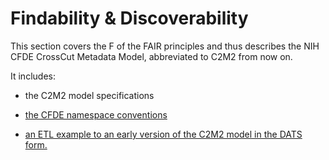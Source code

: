 # Findability & Discoverability

This section covers the F of the FAIR principles and thus describes the NIH CFDE CrossCut Metadata Model, abbreviated to C2M2 from now on.

It includes:

- the C2M2 model specifications

- [the CFDE namespace conventions](./cfde-namespaces.md)

- [an ETL example to an early version of the C2M2 model in the DATS form.](./seo.ipynb)

